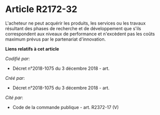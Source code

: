 # Article R2172-32

L'acheteur ne peut acquérir les produits, les services ou les travaux résultant des phases de recherche et de développement
que s'ils correspondent aux niveaux de performance et n'excèdent pas les coûts maximum prévus par le partenariat
d'innovation.

**Liens relatifs à cet article**

_Codifié par_:

  - Décret n°2018-1075 du 3 décembre 2018 - art.

_Créé par_:

  - Décret n°2018-1075 du 3 décembre 2018 - art.

_Cité par_:

  - Code de la commande publique - art. R2372-17 (V)
